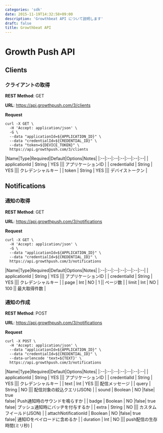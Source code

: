 ```yaml
---
categories: 'sdk'
date: 2015-11-19T14:32:58+09:00
description: 'Growthbeat API について説明します'
draft: false
title: Growthbeat API
---
```


# Growth Push API

## Clients

### クライアントの取得

**REST Method**: GET

**URL**: https://api.growthpush.com/3/clients

**Request**

```
curl -X GET \
  -H 'Accept: application/json' \
  -G \
  --data "applicationId=${APPLICATION_ID}" \
  --data "credentialId=${CREDENTIAL_ID}" \
  --data "token=${DEVICE_TOKEN}" \
  https://api.growthpush.com/3/clients
```

|Name|Type|Required|Default|Options|Notes|
|:--|:--|:--|:--|:--|:--|:--|
| applicationId | String | YES ||| アプリケーションID |
| credentialId | String | YES ||| クレデンシャルキー |
| token | String | YES ||| デバイストークン |

## Notifications

### 通知の取得

**REST Method**: GET

**URL**: https://api.growthpush.com/3/notifications

**Request**

```
curl -X GET \
  -H 'Accept: application/json' \
  -G \
  --data "applicationId=${APPLICATION_ID}" \
  --data "credentialId=${CREDENTIAL_ID}" \
  https://api.growthpush.com/3/notifications
```

|Name|Type|Required|Default|Options|Notes|
|:--|:--|:--|:--|:--|:--|:--|
| applicationId | String | YES ||| アプリケーションID |
| credentialId | String | YES ||| クレデンシャルキー |
| page | Int | NO | 1 || ページ数 |
| limit | Int | NO | 100 || 最大取得件数 |

### 通知の作成

**REST Method**: POST

**URL**: https://api.growthpush.com/3/notifications

**Request**

```
curl -X POST \
  -H 'Accept: application/json' \
  --data "applicationId=${APPLICATION_ID}" \
  --data "credentialId=${CREDENTIAL_ID}" \
  --data-urlencode 'text=${TEXT}' \
  https://api.growthpush.com/3/notifications
```

|Name|Type|Required|Default|Options|Notes|
|:--|:--|:--|:--|:--|:--|:--|
| applicationId | String | YES ||| アプリケーションID |
| credentialId | String | YES ||| クレデンシャルキー |
| text | Int | YES ||| 配信メッセージ |
| query | String | NO ||| 配信対象の絞込クエリ(JSON) |
| sound | Boolean | NO |false| true<br>false| Push通知時のサウンドを鳴らすか |
| badge | Boolean | NO |false| true<br>false| プッシュ通知時にバッヂを付与するか |
| extra | String | NO ||| カスタムフイールド(JSON) |
| attachNotificationId | Boolean | NO |false| true<br>false| 通知IDをペイロードに含めるか |
| duration | Int | NO ||| push配信の生存時間(ミリ秒) |
